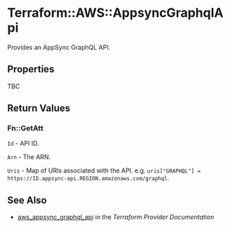 # Terraform::AWS::AppsyncGraphqlApi

Provides an AppSync GraphQL API.

## Properties

TBC

## Return Values

### Fn::GetAtt

`Id` - API ID.

`Arn` - The ARN.

`Uris` - Map of URIs associated with the API. e.g. `uris["GRAPHQL"] = https://ID.appsync-api.REGION.amazonaws.com/graphql`.

## See Also

* [aws_appsync_graphql_api](https://www.terraform.io/docs/providers/aws/r/appsync_graphql_api.html) in the _Terraform Provider Documentation_
